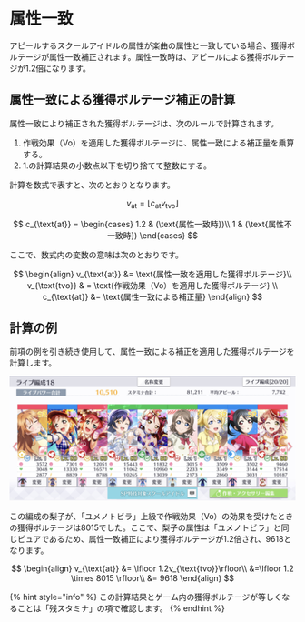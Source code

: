 # 属性一致

アピールするスクールアイドルの属性が楽曲の属性と一致している場合、獲得ボルテージが属性一致補正されます。属性一致時は、アピールによる獲得ボルテージが1.2倍になります。

## 属性一致による獲得ボルテージ補正の計算

属性一致により補正された獲得ボルテージは、次のルールで計算されます。

1. 作戦効果（Vo）を適用した獲得ボルテージに、属性一致による補正量を乗算する。
2. 1.の計算結果の小数点以下を切り捨てて整数にする。

計算を数式で表すと、次のとおりとなります。

$$
v_{\text{at}} = \lfloor c_{\text{at}}v_{\text{tvo}}\rfloor
$$

$$
c_{\text{at}} = 
\begin{cases}
  1.2 & (\text{属性一致時})\\
  1 & (\text{属性不一致時})
\end{cases}
$$

ここで、数式内の変数の意味は次のとおりです。

$$
\begin{align}
  v_{\text{at}}  &= \text{属性一致を適用した獲得ボルテージ}\\
 v_{\text{tvo}} & = \text{作戦効果（Vo）を適用した獲得ボルテージ} \\
  c_{\text{at}} &= \text{属性一致による補正量}
\end{align}
$$

## 計算の例

前項の例を引き続き使用して、属性一致による補正を適用した獲得ボルテージを計算します。

![](../../.gitbook/assets/fig1-3-4a_base_appeal_increase_calc.jpg)

この編成の梨子が、「ユメノトビラ」上級で作戦効果（Vo）の効果を受けたときの獲得ボルテージは8015でした。ここで、梨子の属性は「ユメノトビラ」と同じピュアであるため、属性一致補正により獲得ボルテージが1.2倍され、9618となります。

$$
\begin{align}
v_{\text{at}} &= \lfloor 1.2v_{\text{tvo}}\rfloor\\
&=\lfloor 1.2 \times 8015 \rfloor\\
&= 9618
\end{align}
$$

{% hint style="info" %}
この計算結果とゲーム内の獲得ボルテージが等しくなることは「残スタミナ」の項で確認します。
{% endhint %}

